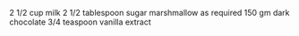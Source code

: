 2 1/2 cup milk
2 1/2 tablespoon sugar
marshmallow as required
150 gm dark chocolate
3/4 teaspoon vanilla extract